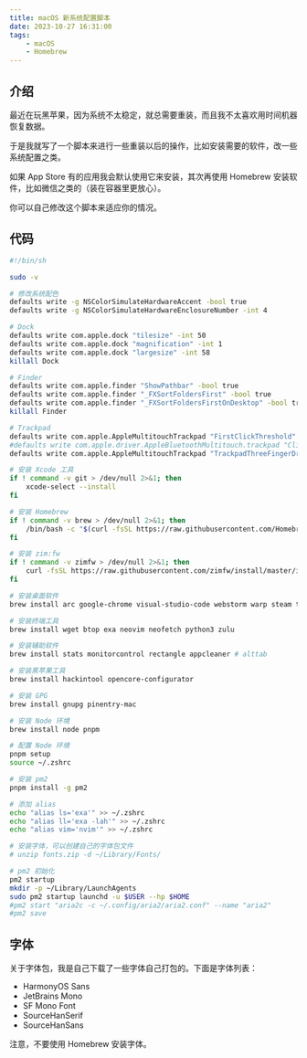 ```yaml
---
title: macOS 新系统配置脚本
date: 2023-10-27 16:31:00
tags:
    - macOS
    - Homebrew
---
```


## 介绍
最近在玩黑苹果，因为系统不太稳定，就总需要重装，而且我不太喜欢用时间机器恢复数据。

于是我就写了一个脚本来进行一些重装以后的操作，比如安装需要的软件，改一些系统配置之类。

如果 App Store 有的应用我会默认使用它来安装，其次再使用 Homebrew 安装软件，比如微信之类的（装在容器里更放心）。

你可以自己修改这个脚本来适应你的情况。

<!--more-->

## 代码
```bash
#!/bin/sh

sudo -v

# 修改系统配色
defaults write -g NSColorSimulateHardwareAccent -bool true
defaults write -g NSColorSimulateHardwareEnclosureNumber -int 4

# Dock
defaults write com.apple.dock "tilesize" -int 50
defaults write com.apple.dock "magnification" -int 1
defaults write com.apple.dock "largesize" -int 58
killall Dock

# Finder
defaults write com.apple.finder "ShowPathbar" -bool true
defaults write com.apple.finder "_FXSortFoldersFirst" -bool true
defaults write com.apple.finder "_FXSortFoldersFirstOnDesktop" -bool true 
killall Finder

# Trackpad
defaults write com.apple.AppleMultitouchTrackpad "FirstClickThreshold" -int 0
#defaults write com.apple.driver.AppleBluetoothMultitouch.trackpad "Clicking" -int 1
defaults write com.apple.AppleMultitouchTrackpad "TrackpadThreeFingerDrag" -bool true # 三指拖移

# 安装 Xcode 工具
if ! command -v git > /dev/null 2>&1; then
    xcode-select --install
fi

# 安装 Homebrew
if ! command -v brew > /dev/null 2>&1; then
    /bin/bash -c "$(curl -fsSL https://raw.githubusercontent.com/Homebrew/install/HEAD/install.sh)"
fi

# 安装 zim:fw
if ! command -v zimfw > /dev/null 2>&1; then
    curl -fsSL https://raw.githubusercontent.com/zimfw/install/master/install.zsh | zsh
fi

# 安装桌面软件
brew install arc google-chrome visual-studio-code webstorm warp steam telegram moonlight postman notion neteasemusic

# 安装终端工具
brew install wget btop exa neovim neofetch python3 zulu

# 安装辅助软件
brew install stats monitorcontrol rectangle appcleaner # alttab

# 安装黑苹果工具
brew install hackintool opencore-configurator

# 安装 GPG
brew install gnupg pinentry-mac

# 安装 Node 环境
brew install node pnpm

# 配置 Node 环境
pnpm setup
source ~/.zshrc

# 安装 pm2
pnpm install -g pm2

# 添加 alias
echo "alias ls='exa'" >> ~/.zshrc
echo "alias ll='exa -lah'" >> ~/.zshrc
echo "alias vim='nvim'" >> ~/.zshrc

# 安装字体，可以创建自己的字体包文件
# unzip fonts.zip -d ~/Library/Fonts/

# pm2 初始化
pm2 startup
mkdir -p ~/Library/LaunchAgents
sudo pm2 startup launchd -u $USER --hp $HOME
#pm2 start "aria2c -c ~/.config/aria2/aria2.conf" --name "aria2"
#pm2 save
```

## 字体
关于字体包，我是自己下载了一些字体自己打包的。下面是字体列表：

- HarmonyOS Sans
- JetBrains Mono
- SF Mono Font
- SourceHanSerif
- SourceHanSans

注意，不要使用 Homebrew 安装字体。
